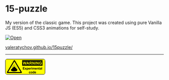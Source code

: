 # 15-puzzle 

My version of the classic game. This project was created using pure Vanilla JS (ES5) and CSS3 animations for self-study.

[![Open](https://valeratychov.github.io/15puzzle/img/image.jpg)](https://valeratychov.github.io/15puzzle/)

[valeratychov.github.io/15puzzle/](https://valeratychov.github.io/15puzzle/)

- - -

![](/img/warning.png)


